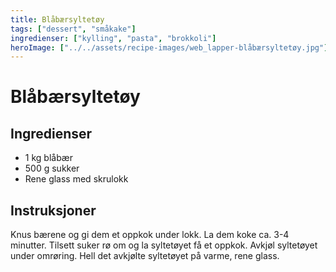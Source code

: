```yaml
---
title: Blåbærsyltetøy
tags: ["dessert", "småkake"]
ingredienser: ["kylling", "pasta", "brokkoli"]
heroImage: ["../../assets/recipe-images/web_lapper-blåbærsyltetøy.jpg"]
---
```


# Blåbærsyltetøy

## Ingredienser

- 1 kg blåbær
- 500 g sukker
- Rene glass med skrulokk

## Instruksjoner

Knus bærene og gi dem et oppkok under lokk. La dem koke ca. 3-4 minutter. Tilsett suker rø om og la syltetøyet få et oppkok. Avkjøl syltetøyet under omrøring. Hell det avkjølte syltetøyet på varme, rene glass.
